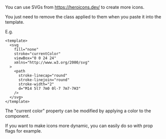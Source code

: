 You can use SVGs from https://heroicons.dev/ to create more icons.

You just need to remove the class applied to them when you paste it into the template.

E.g.

```
<template>
  <svg
    fill="none"
    stroke="currentColor"
    viewBox="0 0 24 24"
    xmlns="http://www.w3.org/2000/svg"
  >
    <path
      stroke-linecap="round"
      stroke-linejoin="round"
      stroke-width="2"
      d="M14 5l7 7m0 0l-7 7m7-7H3"
    />
  </svg>
</template>
```

The "current color" property can be modified by applying a color to the component.

If you want to make icons more dynamic, you can easily do so with prop flags for example.
